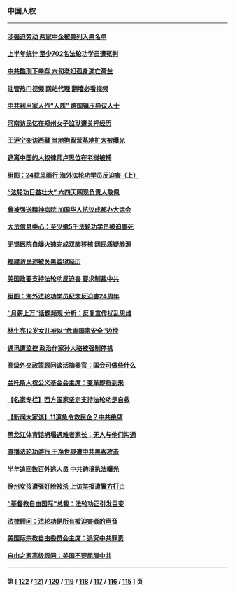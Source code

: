 ### 中国人权
---
#### [涉强迫劳动 两家中企被美列入黑名单](../../pages/ncid278/n14045950.md?08032045) 
#### [上半年统计 至少702名法轮功学员遭冤判](../../pages/ncid278/n14045278.md?08032045) 
#### [中共酷刑下幸存 六旬老妇孤身逃亡荷兰](../../pages/ncid278/n14041415.md?08032045) 
#### [油管热门视频 网站代理 翻墙必看视频](http://138.2.39.72:81/youtube.html?epic-marker?08032045)
#### [中共利用家人作“人质” 跨国镇压异议人士](../../pages/ncid278/n14044867.md?08032045) 
#### [河南访民忆在郑州女子监狱遭关押经历](../../pages/ncid278/n14044743.md?08032045) 
#### [王沪宁突访西藏 当地拘留营基地扩大被曝光](../../pages/ncid278/n14043963.md?08032045) 
#### [逃离中国的人权律师卢思位在老挝被捕](../../pages/ncid278/n14043849.md?08032045) 
#### [组图：24载风雨行 海外法轮功学员反迫害（上）](../../pages/ncid278/n14031583.md?08032045) 
#### [“法轮功日益壮大” 六四天网现负责人敬佩](../../pages/ncid278/n14043464.md?08032045) 
#### [曾被强送精神病院 加国华人抗议成都办大运会](../../pages/ncid278/n14043386.md?08032045) 
#### [大法信息中心：至少逾5千法轮功学员被迫害死](../../pages/ncid278/n14043255.md?08032045) 
#### [无锡医院自爆火速完成双肺移植 网民质疑肺源](../../pages/ncid278/n14041831.md?08032045) 
#### [福建访民述被关黑监狱经历](../../pages/ncid278/n14042942.md?08032045) 
#### [美国政要支持法轮功反迫害 要求制裁中共](../../pages/ncid278/n14042656.md?08032045) 
#### [组图：海外法轮功学员纪念反迫害24周年](../../pages/ncid278/n14037675.md?08032045) 
#### [“月薪上万”话题频现 分析：反复宣传扰乱思维](../../pages/ncid278/n14042204.md?08032045) 
#### [林生亮12岁女儿被以“危害国家安全”边控](../../pages/ncid278/n14042116.md?08032045) 
#### [通讯遭监控 政治作家孙大骆被强制停机](../../pages/ncid278/n14041804.md?08032045) 
#### [高级外交政策顾问谈活摘器官：国会可做些什么](../../pages/ncid278/n14041396.md?08032045) 
#### [兰托斯人权公义基金会主席：变革即将到来](../../pages/ncid278/n14041358.md?08032045) 
#### [【名家专栏】西方国家坚定支持法轮功是自救](../../pages/ncid278/n14041000.md?08032045) 
#### [【新闻大家谈】11道急令救民企？中共绝望](../../pages/ncid278/n14040944.md?08032045) 
#### [黑龙江体育馆坍塌遇难者家长：无人与他们沟通](../../pages/ncid278/n14040699.md?08032045) 
#### [直播法轮功游行 干净世界遭中共黑客攻击](../../pages/ncid278/n14039822.md?08032045) 
#### [半年追回数百外逃人员 中共跨境执法曝光](../../pages/ncid278/n14039923.md?08032045) 
#### [徐州女孩遭强奸险被杀 上访举报遭警方打击](../../pages/ncid278/n14039644.md?08032045) 
#### [“基督教自由国际”总裁：法轮功正引发巨变](../../pages/ncid278/n14039180.md?08032045) 
#### [法律顾问：法轮功是所有被迫害者的声音](../../pages/ncid278/n14039151.md?08032045) 
#### [美国际宗教自由委员会主席：追究中共罪责](../../pages/ncid278/n14039122.md?08032045) 
#### [自由之家高级顾问：美国不要屈服中共](../../pages/ncid278/n14039120.md?08032045) 

---
#### 第 [ [122](./122.md?08032045) / [121](./121.md?08032045) / [120](./120.md?08032045) / [119](./119.md?08032045) / [118](./118.md?08032045) / [117](./117.md?08032045) / [116](./116.md?08032045) / [115](./115.md?08032045) ] 页
